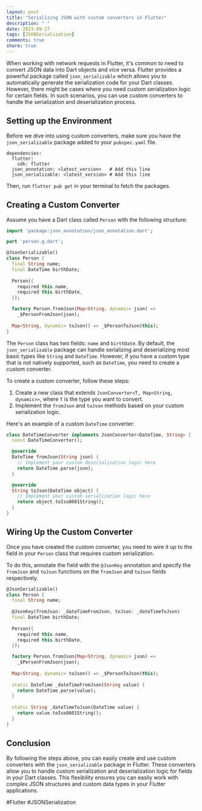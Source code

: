 ```yaml
---
layout: post
title: "Serializing JSON with custom converters in Flutter"
description: " "
date: 2023-09-27
tags: [JSONSerialization]
comments: true
share: true
---
```


When working with network requests in Flutter, it's common to need to convert JSON data into Dart objects and vice versa. Flutter provides a powerful package called `json_serializable` which allows you to automatically generate the serialization code for your Dart classes. However, there might be cases where you need custom serialization logic for certain fields. In such scenarios, you can use custom converters to handle the serialization and deserialization process.

## Setting up the Environment ##

Before we dive into using custom converters, make sure you have the `json_serializable` package added to your `pubspec.yaml` file.

```
dependencies:
  flutter:
    sdk: flutter
  json_annotation: <latest_version>   # Add this line
  json_serializable: <latest_version> # Add this line
```

Then, run `flutter pub get` in your terminal to fetch the packages.

## Creating a Custom Converter ##

Assume you have a Dart class called `Person` with the following structure:

```dart
import 'package:json_annotation/json_annotation.dart';

part 'person.g.dart';

@JsonSerializable()
class Person {
  final String name;
  final DateTime birthDate;
  
  Person({
    required this.name,
    required this.birthDate,
  });

  factory Person.fromJson(Map<String, dynamic> json) => 
    _$PersonFromJson(json);
  
  Map<String, dynamic> toJson() => _$PersonToJson(this);
}
```

The `Person` class has two fields: `name` and `birthDate`. By default, the `json_serializable` package can handle serializing and deserializing most basic types like `String` and `DateTime`. However, if you have a custom type that is not natively supported, such as `DateTime`, you need to create a custom converter.

To create a custom converter, follow these steps:

1. Create a new class that extends `JsonConverter<T, Map<String, dynamic>>`, where `T` is the type you want to convert.
2. Implement the `fromJson` and `toJson` methods based on your custom serialization logic.

Here's an example of a custom `DateTime` converter:

```dart
class DateTimeConverter implements JsonConverter<DateTime, String> {
  const DateTimeConverter();

  @override
  DateTime fromJson(String json) {
    // Implement your custom deserialization logic here
    return DateTime.parse(json);
  }

  @override
  String toJson(DateTime object) {
    // Implement your custom serialization logic here
    return object.toIso8601String();
  }
}
```

## Wiring Up the Custom Converter ##

Once you have created the custom converter, you need to wire it up to the field in your `Person` class that requires custom serialization.

To do this, annotate the field with the `@JsonKey` annotation and specify the `fromJson` and `toJson` functions on the `fromJson` and `toJson` fields respectively.

```dart
@JsonSerializable()
class Person {
  final String name;
  
  @JsonKey(fromJson: _dateTimeFromJson, toJson: _dateTimeToJson)
  final DateTime birthDate;
  
  Person({
    required this.name,
    required this.birthDate,
  });

  factory Person.fromJson(Map<String, dynamic> json) => 
    _$PersonFromJson(json);
  
  Map<String, dynamic> toJson() => _$PersonToJson(this);
  
  static DateTime _dateTimeFromJson(String value) {
    return DateTime.parse(value);
  }
  
  static String _dateTimeToJson(DateTime value) {
    return value.toIso8601String();
  }
}
```

## Conclusion ##

By following the steps above, you can easily create and use custom converters with the `json_serializable` package in Flutter. These converters allow you to handle custom serialization and deserialization logic for fields in your Dart classes. This flexibility ensures you can easily work with complex JSON structures and custom data types in your Flutter applications.

#Flutter #JSONSerialization
